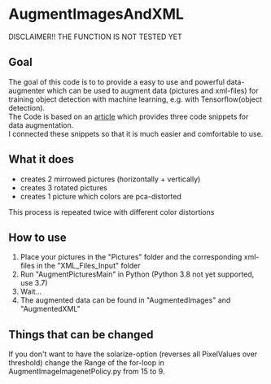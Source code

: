 # AugmentImagesAndXML

DISCLAIMER!! THE FUNCTION IS NOT TESTED YET

## Goal

The goal of this code is to to provide a easy to use and powerful data-augmenter which can be used to augment data (pictures and xml-files) for training object detection with machine learning, e.g. with Tensorflow(object detection).   
The Code is based on an [article](https://medium.com/@bhuwanbhattarai/image-data-augmentation-and-parsing-into-an-xml-file-in-pascal-voc-format-for-object-detection-4cca3d24b33b) which provides three code snippets for data augmentation.   
I connected these snippets so that it is much easier and comfortable to use.

## What it does

* creates 2 mirrowed pictures (horizontally + vertically)
* creates 3 rotated pictures
* creates 1 picture which colors are pca-distorted

This process is repeated twice with different color distortions

## How to use

1. Place your pictures in the "Pictures" folder and the corresponding xml-files in the "XML_Files_Input" folder
2. Run "AugmentPicturesMain" in Python (Python 3.8 not yet supported, use 3.7)
3. Wait...
4. The augmented data can be found in "AugmentedImages" and "AugmentedXML"

## Things that can be changed

If you don't want to have the solarize-option (reverses all PixelValues over threshold) change the Range of the for-loop in AugmentImageImagenetPolicy.py from 15 to 9.